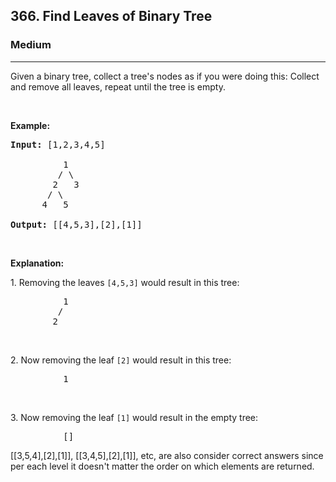 <h2>366. Find Leaves of Binary Tree</h2><h3>Medium</h3><hr><div><p>Given a binary tree, collect a tree's nodes as if you were doing this: Collect and remove all leaves, repeat until the tree is empty.</p>

<p>&nbsp;</p>

<p><strong>Example:</strong></p>

<pre><strong>Input: </strong><span id="example-input-1-1">[1,2,3,4,5]
&nbsp; 
&nbsp;         </span>1
         / \
        2   3
       / \     
      4   5    

<strong>Output: </strong><span id="example-output-1">[[4,5,3],[2],[1]]</span>
</pre>

<p>&nbsp;</p>

<p><strong>Explanation:</strong></p>

<p>1. Removing the leaves <code>[4,5,3]</code> would result in this tree:</p>

<pre>          1
         / 
        2          
</pre>

<p>&nbsp;</p>

<p>2. Now removing the leaf <code>[2]</code> would result in this tree:</p>

<pre>          1          
</pre>

<p>&nbsp;</p>

<p>3. Now removing the leaf <code>[1]</code> would result in the empty tree:</p>

<pre>          []         
</pre>
[[3,5,4],[2],[1]], [[3,4,5],[2],[1]], etc, are also consider correct answers since per each level it doesn't matter the order on which elements are returned.</div>